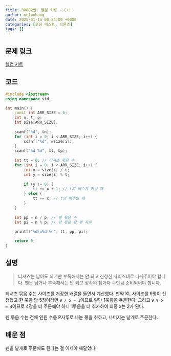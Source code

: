 ```yaml
---
title: 30802번. 웰컴 키트 - C++
author: melonhong
date: 2025-01-15 00:34:00 +0000
categories: [코딩 테스트, 브론즈]
tags: []
---
```


## 문제 링크
[웰컴 키트](https://www.acmicpc.net/problem/30802)


## 코드

```c++
#include <iostream>
using namespace std;

int main() {
    const int ARR_SIZE = 6;
    int n, t, p;
    int size[ARR_SIZE];
    
    scanf("%d", &n);
    for (int i = 0; i < ARR_SIZE; i++) {
        scanf("%d", &size[i]);
    }
    scanf("%d %d", &t, &p);
    
    int tt = 0; // 티셔츠 묶음 수
    for (int i = 0; i < ARR_SIZE; i++) {
        int x = size[i] / t;
        int y = size[i] % t;
        
        if (y != 0) {
            tt += x + 1; // t의 배수가 아닐 때
        } else {
            tt += x; // t의 배수일 때
        }
    }
    
    int pp = n / p; // 펜 묶음 수
    int pi = n % p; // 한 묶음 당 펜 자루
    
    printf("%d\n%d %d", tt, pp, pi);

    return 0;
}
```


## 설명
> 티셔츠는 남아도 되지만 부족해서는 안 되고 신청한 사이즈대로 나눠주어야 합니다. 펜은 남거나 부족해서는 안 되고 정확히 참가자 수만큼 준비되어야 합니다.

티셔츠 묶음 수는 사이즈를 저장한 배열을 돌면서 계산했다. 만약 XL 사이즈를 9명이 신청했고 한 묶음 당 5장이라면 `9 / 5 = 1`이므로 일단 1묶음을 주문한다. 그리고 `9 % 5 = 4`이므로 4장을 더 주문해야 하니 1묶음을 더 추가하여 최종 x는 2가 된다.  

펜 묶음 수는 전체 인원 수를 P자루로 나눈 몫을 취하고, 나머지는 낱개로 주문한다.


## 배운 점
펜을 낱개로 주문해도 된다는 걸 이제야 깨달았다.